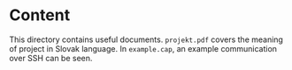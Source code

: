 # Content
This directory contains useful documents.
`projekt.pdf` covers the meaning of project in Slovak language.
In `example.cap`, an example communication over SSH can be seen.
